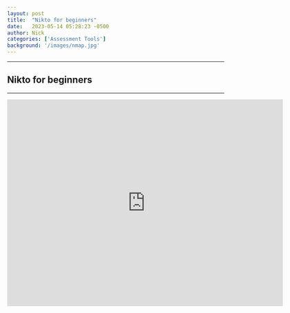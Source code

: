 ```yaml
---
layout: post
title:  "Nikto for beginners"
date:   2023-05-14 05:28:23 -0500
author: Nick
categories: ['Assessment Tools']
background: '/images/nmap.jpg'
---
```

----
## Nikto for beginners
----
<iframe width="640" height="480" src="https://www.youtube.com/embed/KPNbtN5fr5g" frameborder="0" ></iframe>
